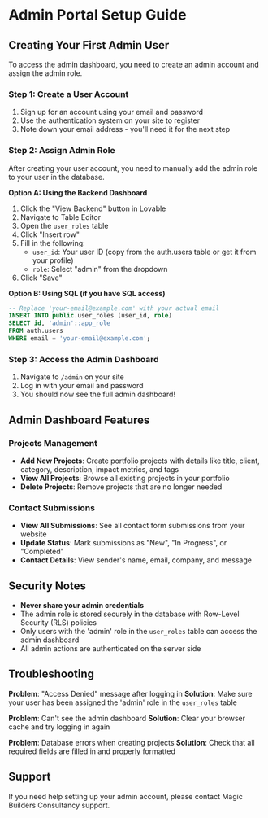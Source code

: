 # Admin Portal Setup Guide

## Creating Your First Admin User

To access the admin dashboard, you need to create an admin account and assign the admin role.

### Step 1: Create a User Account

1. Sign up for an account using your email and password
2. Use the authentication system on your site to register
3. Note down your email address - you'll need it for the next step

### Step 2: Assign Admin Role

After creating your user account, you need to manually add the admin role to your user in the database.

**Option A: Using the Backend Dashboard**

1. Click the "View Backend" button in Lovable
2. Navigate to Table Editor
3. Open the `user_roles` table
4. Click "Insert row"
5. Fill in the following:
   - `user_id`: Your user ID (copy from the auth.users table or get it from your profile)
   - `role`: Select "admin" from the dropdown
6. Click "Save"

**Option B: Using SQL (if you have SQL access)**

```sql
-- Replace 'your-email@example.com' with your actual email
INSERT INTO public.user_roles (user_id, role)
SELECT id, 'admin'::app_role
FROM auth.users
WHERE email = 'your-email@example.com';
```

### Step 3: Access the Admin Dashboard

1. Navigate to `/admin` on your site
2. Log in with your email and password
3. You should now see the full admin dashboard!

## Admin Dashboard Features

### Projects Management
- **Add New Projects**: Create portfolio projects with details like title, client, category, description, impact metrics, and tags
- **View All Projects**: Browse all existing projects in your portfolio
- **Delete Projects**: Remove projects that are no longer needed

### Contact Submissions
- **View All Submissions**: See all contact form submissions from your website
- **Update Status**: Mark submissions as "New", "In Progress", or "Completed"
- **Contact Details**: View sender's name, email, company, and message

## Security Notes

- **Never share your admin credentials**
- The admin role is stored securely in the database with Row-Level Security (RLS) policies
- Only users with the 'admin' role in the `user_roles` table can access the admin dashboard
- All admin actions are authenticated on the server side

## Troubleshooting

**Problem**: "Access Denied" message after logging in
**Solution**: Make sure your user has been assigned the 'admin' role in the `user_roles` table

**Problem**: Can't see the admin dashboard
**Solution**: Clear your browser cache and try logging in again

**Problem**: Database errors when creating projects
**Solution**: Check that all required fields are filled in and properly formatted

## Support

If you need help setting up your admin account, please contact Magic Builders Consultancy support.
